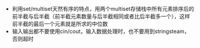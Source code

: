 - 利用set/multiset天然有序的特点，用两个multiset存储栈中所有元素排序后的前半截与后半截（前半截元素数量与后半截相同或者比后半截多一个），这样前半截的最后一个元素就是所求的中位数
- 输入输出都不要使用cin/cout，输入数据处理时，也不要用到stringsteam，否则超时
